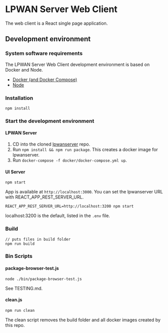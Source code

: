 # LPWAN Server Web Client

The web client is a React single page application.

## Development environment

### System software requirements

The LPWAN Server Web Client development environment is based on Docker and Node.

- [Docker (and Docker Compose)](https://docs.docker.com)
- [Node](https://nodejs.org)


### Installation

`npm install`


### Start the development environment

#### LPWAN Server

1. CD into the cloned [lpwanserver](https://github.com/cablelabs/lpwanserver) repo.
2. Run `npm install && npm run package`.  This creates a docker image for lpwanserver.
3. Run `docker-compose -f docker/docker-compose.yml up`.

#### UI Server

`npm start`

App is available at `http://localhost:3000`.
You can set the lpwanserver URL with REACT_APP_REST_SERVER_URL.

`REACT_APP_REST_SERVER_URL=http://localhost:3200 npm start`

localhost:3200 is the default, listed in the `.env` file.


### Build

```
// puts files in build folder
npm run build

```


### Bin Scripts

#### package-browser-test.js

`node ./bin/package-browser-test.js`

See TESTING.md.

#### clean.js

`npm run clean`

The clean script removes the build folder and all docker images created by this repo.
